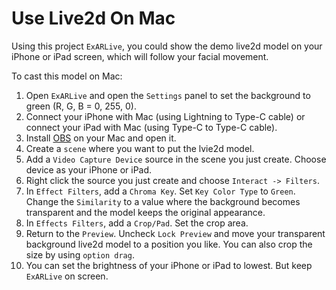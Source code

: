 # Use Live2d On Mac

Using this project `ExARLive`, you could show the demo live2d model on your iPhone or iPad screen, which will follow your facial movement.

To cast this model on Mac:
1. Open `ExARLive` and open the `Settings` panel to set the background to green (R, G, B = 0, 255, 0).
2. Connect your iPhone with Mac (using Lightning to Type-C cable) or connect your iPad with Mac (using Type-C to Type-C cable).
3. Install [OBS](https://obsproject.com) on your Mac and open it.
4. Create a `scene` where you want to put the lvie2d model.
5. Add a `Video Capture Device` source in the scene you just create. Choose device as your iPhone or iPad.
6. Right click the source you just create and choose `Interact -> Filters`.
7. In `Effect Filters`, add a `Chroma Key`. Set `Key Color Type` to `Green`. Change the `Similarity` to a value where the background becomes transparent and the model keeps the original appearance.
8. In `Effects Filters`, add a `Crop/Pad`. Set the crop area.
9. Return to the `Preview`. Uncheck `Lock Preview` and move your transparent background live2d model to a position you like. You can also crop the size by using `option drag`.
10. You can set the brightness of your iPhone or iPad to lowest. But keep `ExARLive` on screen.
